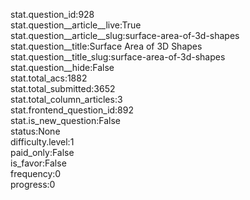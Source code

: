 stat.question_id:928  
stat.question__article__live:True  
stat.question__article__slug:surface-area-of-3d-shapes  
stat.question__title:Surface Area of 3D Shapes  
stat.question__title_slug:surface-area-of-3d-shapes  
stat.question__hide:False  
stat.total_acs:1882  
stat.total_submitted:3652  
stat.total_column_articles:3  
stat.frontend_question_id:892  
stat.is_new_question:False  
status:None  
difficulty.level:1  
paid_only:False  
is_favor:False  
frequency:0  
progress:0  
